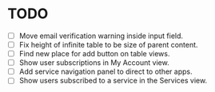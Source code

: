 # TODO

 - [ ] Move email verification warning inside input field.
 - [ ] Fix height of infinite table to be size of parent content.
 - [ ] Find new place for add button on table views.
 - [ ] Show user subscriptions in My Account view.
 - [ ] Add service navigation panel to direct to other apps.
 - [ ] Show users subscribed to a service in the Services view.

